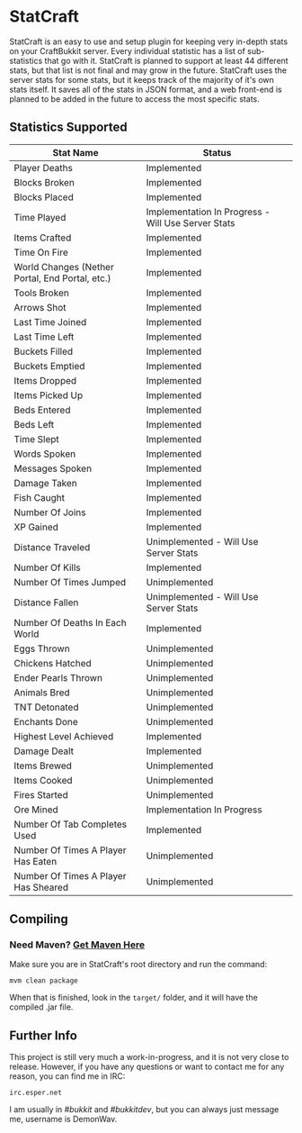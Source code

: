 StatCraft
=========

StatCraft is an easy to use and setup plugin for keeping very in-depth stats on your CraftBukkit server. Every individual
statistic has a list of sub-statistics that go with it. StatCraft is planned to support at least 44 different stats, but
that list is not final and may grow in the future. StatCraft uses the server stats for some stats, but it keeps track
of the majority of it's own stats itself. It saves all of the stats in JSON format, and a web front-end is planned to be
added in the future to access the most specific stats.

Statistics Supported
--------------------

|                  Stat Name                      |                         Status                     |
|-------------------------------------------------|----------------------------------------------------|
| Player Deaths                                   | Implemented                                        |
| Blocks Broken                                   | Implemented                                        |
| Blocks Placed                                   | Implemented                                        |
| Time Played                                     | Implementation In Progress - Will Use Server Stats |
| Items Crafted                                   | Implemented                                        |
| Time On Fire                                    | Implemented                                        |
| World Changes (Nether Portal, End Portal, etc.) | Implemented                                        |
| Tools Broken                                    | Implemented                                        |
| Arrows Shot                                     | Implemented                                        |
| Last Time Joined                                | Implemented                                        |
| Last Time Left                                  | Implemented                                        |
| Buckets Filled                                  | Implemented                                        |
| Buckets Emptied                                 | Implemented                                        |
| Items Dropped                                   | Implemented                                        |
| Items Picked Up                                 | Implemented                                        |
| Beds Entered                                    | Implemented                                        |
| Beds Left                                       | Implemented                                        |
| Time Slept                                      | Implemented                                        |
| Words Spoken                                    | Implemented                                        |
| Messages Spoken                                 | Implemented                                        |
| Damage Taken                                    | Implemented                                        |
| Fish Caught                                     | Implemented                                        |
| Number Of Joins                                 | Implemented                                        |
| XP Gained                                       | Implemented                                        |
| Distance Traveled                               | Unimplemented - Will Use Server Stats              |
| Number Of Kills                                 | Implemented                                        |
| Number Of Times Jumped                          | Unimplemented                                      |
| Distance Fallen                                 | Unimplemented - Will Use Server Stats              |
| Number Of Deaths In Each World                  | Implemented                                        |
| Eggs Thrown                                     | Unimplemented                                      |
| Chickens Hatched                                | Unimplemented                                      |
| Ender Pearls Thrown                             | Unimplemented                                      |
| Animals Bred                                    | Unimplemented                                      |
| TNT Detonated                                   | Unimplemented                                      |
| Enchants Done                                   | Unimplemented                                      |
| Highest Level Achieved                          | Implemented                                        |
| Damage Dealt                                    | Implemented                                        |
| Items Brewed                                    | Unimplemented                                      |
| Items Cooked                                    | Unimplemented                                      |
| Fires Started                                   | Unimplemented                                      |
| Ore Mined                                       | Implementation In Progress                         |
| Number Of Tab Completes Used                    | Implemented                                        |
| Number Of Times A Player Has Eaten              | Unimplemented                                      |
| Number Of Times A Player Has Sheared            | Unimplemented                                      |

Compiling
---------

### Need Maven? [Get Maven Here](http://maven.apache.org/download.cgi)

Make sure you are in StatCraft's root directory and run the command:

`mvm clean package`

When that is finished, look in the `target/` folder, and it will have the compiled .jar file.

Further Info
------------

This project is still very much a work-in-progress, and it is not very close to release. However, if you have any questions
or want to contact me for any reason, you can find me in IRC:

`irc.esper.net`

I am usually in *#bukkit* and *#bukkitdev*, but you can always just message me, username is DemonWav.

